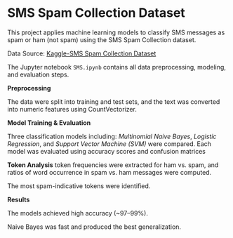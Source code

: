 # SMS Spam Collection Dataset

This project applies machine learning models to classify SMS messages as spam or ham (not spam) using the SMS Spam Collection dataset.


Data Source: [Kaggle-SMS Spam Collection Dataset](https://www.kaggle.com/datasets/uciml/sms-spam-collection-dataset/data)


The Jupyter notebook `SMS.ipynb` contains all data preprocessing, modeling, and evaluation steps.



**Preprocessing**

The data were split into training and test sets, and the text was converted into numeric features using CountVectorizer.

**Model Training & Evaluation**

Three classification models including: _Multinomial Naive Bayes_, _Logistic Regression_, and _Support Vector Machine (SVM)_ were compared. Each model was evaluated using accuracy scores and confusion matrices

**Token Analysis**
token frequencies were extracted for ham vs. spam, and ratios of word occurrence in spam vs. ham messages were computed.

The most spam-indicative tokens were identified.


**Results**

The models achieved high accuracy (~97–99%).

Naive Bayes was fast and produced the best generalization.
